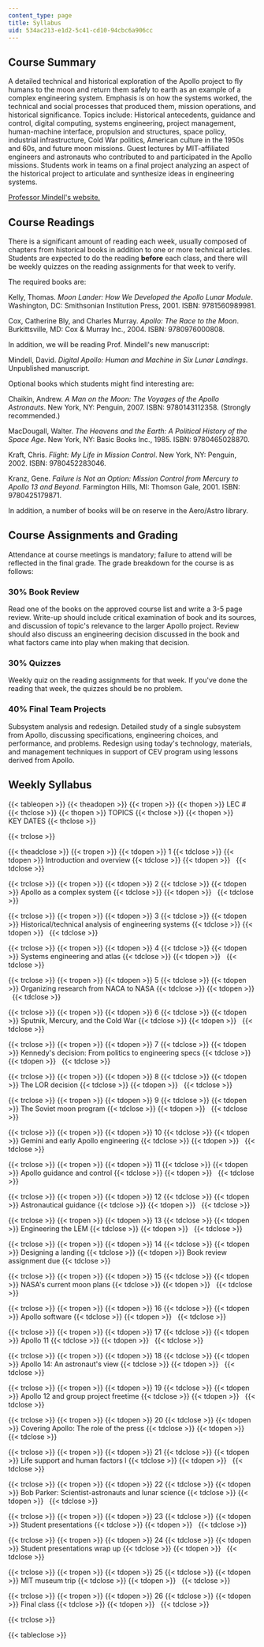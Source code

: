 ```yaml
---
content_type: page
title: Syllabus
uid: 534ac213-e1d2-5c41-cd10-94cbc6a906cc
---
```


Course Summary
--------------

A detailed technical and historical exploration of the Apollo project to fly humans to the moon and return them safely to earth as an example of a complex engineering system. Emphasis is on how the systems worked, the technical and social processes that produced them, mission operations, and historical significance. Topics include: Historical antecedents, guidance and control, digital computing, systems engineering, project management, human-machine interface, propulsion and structures, space policy, industrial infrastructure, Cold War politics, American culture in the 1950s and 60s, and future moon missions. Guest lectures by MIT-affiliated engineers and astronauts who contributed to and participated in the Apollo missions. Students work in teams on a final project analyzing an aspect of the historical project to articulate and synthesize ideas in engineering systems.

[Professor Mindell's website.](http://web.mit.edu/mindell/www/)

Course Readings
---------------

There is a significant amount of reading each week, usually composed of chapters from historical books in addition to one or more technical articles. Students are expected to do the reading **before** each class, and there will be weekly quizzes on the reading assignments for that week to verify.

The required books are:

Kelly, Thomas. _Moon Lander: How We Developed the Apollo Lunar Module_. Washington, DC: Smithsonian Institution Press, 2001. ISBN: 9781560989981.

Cox, Catherine Bly, and Charles Murray. _Apollo: The Race to the Moon_. Burkittsville, MD: Cox & Murray Inc., 2004. ISBN: 9780976000808.

In addition, we will be reading Prof. Mindell's new manuscript:

Mindell, David. _Digital Apollo: Human and Machine in Six Lunar Landings_. Unpublished manuscript.

Optional books which students might find interesting are:

Chaikin, Andrew. _A Man on the Moon: The Voyages of the Apollo Astronauts_. New York, NY: Penguin, 2007. ISBN: 9780143112358. (Strongly recommended.)

MacDougall, Walter. _The Heavens and the Earth: A Political History of the Space Age_. New York, NY: Basic Books Inc., 1985. ISBN: 9780465028870.

Kraft, Chris. _Flight: My Life in Mission Control_. New York, NY: Penguin, 2002. ISBN: 9780452283046.

Kranz, Gene. _Failure is Not an Option: Mission Control from Mercury to Apollo 13 and Beyond_. Farmington Hills, MI: Thomson Gale, 2001. ISBN: 9780425179871.

In addition, a number of books will be on reserve in the Aero/Astro library.

Course Assignments and Grading
------------------------------

Attendance at course meetings is mandatory; failure to attend will be reflected in the final grade. The grade breakdown for the course is as follows:

### 30% Book Review

Read one of the books on the approved course list and write a 3-5 page review. Write-up should include critical examination of book and its sources, and discussion of topic's relevance to the larger Apollo project. Review should also discuss an engineering decision discussed in the book and what factors came into play when making that decision.

### 30% Quizzes

Weekly quiz on the reading assignments for that week. If you've done the reading that week, the quizzes should be no problem.

### 40% Final Team Projects

Subsystem analysis and redesign. Detailed study of a single subsystem from Apollo, discussing specifications, engineering choices, and performance, and problems. Redesign using today's technology, materials, and management techniques in support of CEV program using lessons derived from Apollo.

Weekly Syllabus
---------------

{{< tableopen >}}
{{< theadopen >}}
{{< tropen >}}
{{< thopen >}}
LEC #
{{< thclose >}}
{{< thopen >}}
TOPICS
{{< thclose >}}
{{< thopen >}}
KEY DATES
{{< thclose >}}

{{< trclose >}}

{{< theadclose >}}
{{< tropen >}}
{{< tdopen >}}
1
{{< tdclose >}}
{{< tdopen >}}
Introduction and overview
{{< tdclose >}}
{{< tdopen >}}
 
{{< tdclose >}}

{{< trclose >}}
{{< tropen >}}
{{< tdopen >}}
2
{{< tdclose >}}
{{< tdopen >}}
Apollo as a complex system
{{< tdclose >}}
{{< tdopen >}}
 
{{< tdclose >}}

{{< trclose >}}
{{< tropen >}}
{{< tdopen >}}
3
{{< tdclose >}}
{{< tdopen >}}
Historical/technical analysis of engineering systems
{{< tdclose >}}
{{< tdopen >}}
 
{{< tdclose >}}

{{< trclose >}}
{{< tropen >}}
{{< tdopen >}}
4
{{< tdclose >}}
{{< tdopen >}}
Systems engineering and atlas
{{< tdclose >}}
{{< tdopen >}}
 
{{< tdclose >}}

{{< trclose >}}
{{< tropen >}}
{{< tdopen >}}
5
{{< tdclose >}}
{{< tdopen >}}
Organizing research from NACA to NASA
{{< tdclose >}}
{{< tdopen >}}
 
{{< tdclose >}}

{{< trclose >}}
{{< tropen >}}
{{< tdopen >}}
6
{{< tdclose >}}
{{< tdopen >}}
Sputnik, Mercury, and the Cold War
{{< tdclose >}}
{{< tdopen >}}
 
{{< tdclose >}}

{{< trclose >}}
{{< tropen >}}
{{< tdopen >}}
7
{{< tdclose >}}
{{< tdopen >}}
Kennedy's decision: From politics to engineering specs
{{< tdclose >}}
{{< tdopen >}}
 
{{< tdclose >}}

{{< trclose >}}
{{< tropen >}}
{{< tdopen >}}
8
{{< tdclose >}}
{{< tdopen >}}
The LOR decision
{{< tdclose >}}
{{< tdopen >}}
 
{{< tdclose >}}

{{< trclose >}}
{{< tropen >}}
{{< tdopen >}}
9
{{< tdclose >}}
{{< tdopen >}}
The Soviet moon program
{{< tdclose >}}
{{< tdopen >}}
 
{{< tdclose >}}

{{< trclose >}}
{{< tropen >}}
{{< tdopen >}}
10
{{< tdclose >}}
{{< tdopen >}}
Gemini and early Apollo engineering
{{< tdclose >}}
{{< tdopen >}}
 
{{< tdclose >}}

{{< trclose >}}
{{< tropen >}}
{{< tdopen >}}
11
{{< tdclose >}}
{{< tdopen >}}
Apollo guidance and control
{{< tdclose >}}
{{< tdopen >}}
 
{{< tdclose >}}

{{< trclose >}}
{{< tropen >}}
{{< tdopen >}}
12
{{< tdclose >}}
{{< tdopen >}}
Astronautical guidance
{{< tdclose >}}
{{< tdopen >}}
 
{{< tdclose >}}

{{< trclose >}}
{{< tropen >}}
{{< tdopen >}}
13
{{< tdclose >}}
{{< tdopen >}}
Engineering the LEM
{{< tdclose >}}
{{< tdopen >}}
 
{{< tdclose >}}

{{< trclose >}}
{{< tropen >}}
{{< tdopen >}}
14
{{< tdclose >}}
{{< tdopen >}}
Designing a landing
{{< tdclose >}}
{{< tdopen >}}
Book review assignment due
{{< tdclose >}}

{{< trclose >}}
{{< tropen >}}
{{< tdopen >}}
15
{{< tdclose >}}
{{< tdopen >}}
NASA's current moon plans
{{< tdclose >}}
{{< tdopen >}}
 
{{< tdclose >}}

{{< trclose >}}
{{< tropen >}}
{{< tdopen >}}
16
{{< tdclose >}}
{{< tdopen >}}
Apollo software
{{< tdclose >}}
{{< tdopen >}}
 
{{< tdclose >}}

{{< trclose >}}
{{< tropen >}}
{{< tdopen >}}
17
{{< tdclose >}}
{{< tdopen >}}
Apollo 11
{{< tdclose >}}
{{< tdopen >}}
 
{{< tdclose >}}

{{< trclose >}}
{{< tropen >}}
{{< tdopen >}}
18
{{< tdclose >}}
{{< tdopen >}}
Apollo 14: An astronaut's view
{{< tdclose >}}
{{< tdopen >}}
 
{{< tdclose >}}

{{< trclose >}}
{{< tropen >}}
{{< tdopen >}}
19
{{< tdclose >}}
{{< tdopen >}}
Apollo 12 and group project freetime
{{< tdclose >}}
{{< tdopen >}}
 
{{< tdclose >}}

{{< trclose >}}
{{< tropen >}}
{{< tdopen >}}
20
{{< tdclose >}}
{{< tdopen >}}
Covering Apollo: The role of the press
{{< tdclose >}}
{{< tdopen >}}
 
{{< tdclose >}}

{{< trclose >}}
{{< tropen >}}
{{< tdopen >}}
21
{{< tdclose >}}
{{< tdopen >}}
Life support and human factors I
{{< tdclose >}}
{{< tdopen >}}
 
{{< tdclose >}}

{{< trclose >}}
{{< tropen >}}
{{< tdopen >}}
22
{{< tdclose >}}
{{< tdopen >}}
Bob Parker: Scientist-astronauts and lunar science
{{< tdclose >}}
{{< tdopen >}}
 
{{< tdclose >}}

{{< trclose >}}
{{< tropen >}}
{{< tdopen >}}
23
{{< tdclose >}}
{{< tdopen >}}
Student presentations
{{< tdclose >}}
{{< tdopen >}}
 
{{< tdclose >}}

{{< trclose >}}
{{< tropen >}}
{{< tdopen >}}
24
{{< tdclose >}}
{{< tdopen >}}
Student presentations wrap up
{{< tdclose >}}
{{< tdopen >}}
 
{{< tdclose >}}

{{< trclose >}}
{{< tropen >}}
{{< tdopen >}}
25
{{< tdclose >}}
{{< tdopen >}}
MIT museum trip
{{< tdclose >}}
{{< tdopen >}}
 
{{< tdclose >}}

{{< trclose >}}
{{< tropen >}}
{{< tdopen >}}
26
{{< tdclose >}}
{{< tdopen >}}
Final class
{{< tdclose >}}
{{< tdopen >}}
 
{{< tdclose >}}

{{< trclose >}}

{{< tableclose >}}